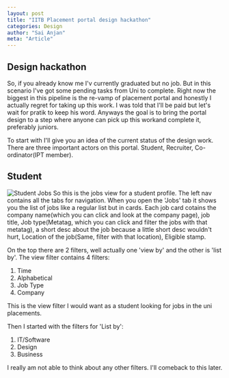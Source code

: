 ```yaml
---
layout: post
title: "IITB Placement portal design hackathon"
categories: Design
author: "Sai Anjan"
meta: "Article"
---
```




## Design hackathon

So, if you already know me I'v currently graduated but no job. But in this scenario I've got some pending tasks from Uni to complete. Right now the biggest in this pipeline is the re-vamp of placement portal and honestly I actually regret for taking up this work. I was told that I'll be paid but let's wait for pratik to keep his word. Anyways the goal is to bring the portal design to a step where anyone can pick up this workand complete it, preferably juniors.

To start with I'll give you an idea of the current status of the design work. There are three important actors on this portal. Student, Recruiter, Co-ordinator(IPT member).

## Student

![Student Jobs](/blog/img/dh/1.png)
So this is the jobs view for a student profile. The left nav contains all the tabs for navigation. When you open the 'Jobs' tab it shows you the list of jobs like a regular list but in cards. Each job card cotains the company name(which you can click and look at the company page), job title, Job type(Metatag, which you can click and filter the jobs with that metatag), a short desc about the job because a little short desc wouldn't hurt, Location of the job(Same, filter with that location), Eligible stamp.

On the top there are 2 filters, well actually one 'view by' and the other is 'list by'. The view filter contains 4 filters:
1. Time
2. Alphabetical
3. Job Type
4. Company

This is the view filter I would want as a student looking for jobs in the uni placements. 

Then I started with the filters for 'List by':
1. IT/Software
2. Design
3. Business

I really am not able to think about any other filters. I'll comeback to this later.